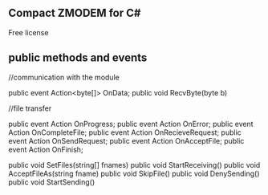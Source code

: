 Compact ZMODEM for C#
---------------------
Free license


public methods and events
-------------------------

//communication with the module

public event Action<byte[]> OnData; 
public void RecvByte(byte b)


//file transfer

public event Action<uint> OnProgress;
public event Action<string> OnError;
public event Action OnCompleteFile;
public event Action OnRecieveRequest;
public event Action OnSendRequest;
public event Action<ZFileInfo> OnAcceptFile;
public event Action OnFinish;

public void SetFiles(string[] fnames)
public void StartReceiving()
public void AcceptFileAs(string fname)
public void SkipFile()
public void DenySending()
public void StartSending()

    

